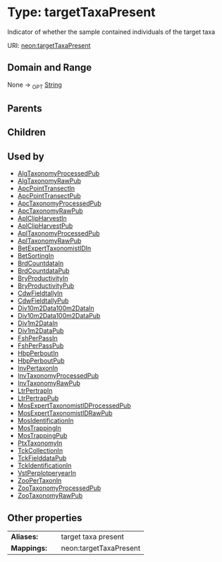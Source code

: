 
# Type: targetTaxaPresent


Indicator of whether the sample contained individuals of the target taxa

URI: [neon:targetTaxaPresent](https://data.neonscience.org/targetTaxaPresent)


## Domain and Range

None ->  <sub>OPT</sub> [String](types/String.md)

## Parents


## Children


## Used by

 * [AlgTaxonomyProcessedPub](AlgTaxonomyProcessedPub.md)
 * [AlgTaxonomyRawPub](AlgTaxonomyRawPub.md)
 * [ApcPointTransectIn](ApcPointTransectIn.md)
 * [ApcPointTransectPub](ApcPointTransectPub.md)
 * [ApcTaxonomyProcessedPub](ApcTaxonomyProcessedPub.md)
 * [ApcTaxonomyRawPub](ApcTaxonomyRawPub.md)
 * [AplClipHarvestIn](AplClipHarvestIn.md)
 * [AplClipHarvestPub](AplClipHarvestPub.md)
 * [AplTaxonomyProcessedPub](AplTaxonomyProcessedPub.md)
 * [AplTaxonomyRawPub](AplTaxonomyRawPub.md)
 * [BetExpertTaxonomistIDIn](BetExpertTaxonomistIDIn.md)
 * [BetSortingIn](BetSortingIn.md)
 * [BrdCountdataIn](BrdCountdataIn.md)
 * [BrdCountdataPub](BrdCountdataPub.md)
 * [BryProductivityIn](BryProductivityIn.md)
 * [BryProductivityPub](BryProductivityPub.md)
 * [CdwFieldtallyIn](CdwFieldtallyIn.md)
 * [CdwFieldtallyPub](CdwFieldtallyPub.md)
 * [Div10m2Data100m2DataIn](Div10m2Data100m2DataIn.md)
 * [Div10m2Data100m2DataPub](Div10m2Data100m2DataPub.md)
 * [Div1m2DataIn](Div1m2DataIn.md)
 * [Div1m2DataPub](Div1m2DataPub.md)
 * [FshPerPassIn](FshPerPassIn.md)
 * [FshPerPassPub](FshPerPassPub.md)
 * [HbpPerboutIn](HbpPerboutIn.md)
 * [HbpPerboutPub](HbpPerboutPub.md)
 * [InvPertaxonIn](InvPertaxonIn.md)
 * [InvTaxonomyProcessedPub](InvTaxonomyProcessedPub.md)
 * [InvTaxonomyRawPub](InvTaxonomyRawPub.md)
 * [LtrPertrapIn](LtrPertrapIn.md)
 * [LtrPertrapPub](LtrPertrapPub.md)
 * [MosExpertTaxonomistIDProcessedPub](MosExpertTaxonomistIDProcessedPub.md)
 * [MosExpertTaxonomistIDRawPub](MosExpertTaxonomistIDRawPub.md)
 * [MosIdentificationIn](MosIdentificationIn.md)
 * [MosTrappingIn](MosTrappingIn.md)
 * [MosTrappingPub](MosTrappingPub.md)
 * [PtxTaxonomyIn](PtxTaxonomyIn.md)
 * [TckCollectionIn](TckCollectionIn.md)
 * [TckFielddataPub](TckFielddataPub.md)
 * [TckIdentificationIn](TckIdentificationIn.md)
 * [VstPerplotperyearIn](VstPerplotperyearIn.md)
 * [ZooPerTaxonIn](ZooPerTaxonIn.md)
 * [ZooTaxonomyProcessedPub](ZooTaxonomyProcessedPub.md)
 * [ZooTaxonomyRawPub](ZooTaxonomyRawPub.md)

## Other properties

|  |  |  |
| --- | --- | --- |
| **Aliases:** | | target taxa present |
| **Mappings:** | | neon:targetTaxaPresent |

